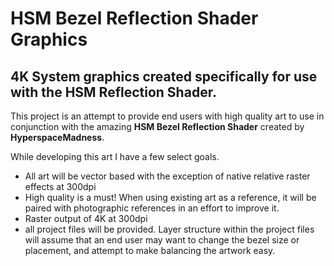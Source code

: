# HSM Bezel Reflection Shader Graphics

## 4K System graphics created specifically for use with the HSM Reflection Shader.

This project is an attempt to provide end users with high quality art to use in conjunction with the amazing **HSM Bezel Reflection Shader** created by **HyperspaceMadness**.

While developing this art I have a few select goals.

* All art will be vector based with the exception of native relative raster effects at 300dpi
* High quality is a must! When using existing art as a reference, it will be paired with photographic references in an effort to improve it.
* Raster output of 4K at 300dpi
* all project files will be provided. Layer structure within the project files will assume that an end user may want to change the bezel size or placement, and attempt to make balancing the artwork easy.

